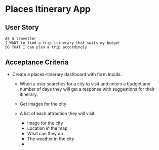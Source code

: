 # Places Itinerary App

## User Story

```text
AS A traveller
I WANT to find a trip itinerary that suits my budget
SO THAT I can plan a trip accordingly
```

## Acceptance Criteria

* Create a places-itinerary dashboard with form inputs.
  * When a user searches for a city to visit and enters a budget and number of days 
  they will get a response with suggestions for their itinerary.
  
 
  * Get images for the city
  









  * A list of each attraction they will visit:
    * Image for the city
    * Location in the map
    * What can they do
    * The weather in the city
    * 
    